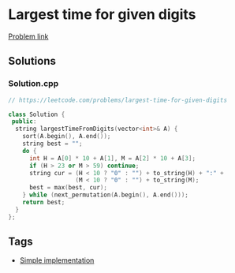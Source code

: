 # Largest time for given digits

[Problem link](https://leetcode.com/problems/largest-time-for-given-digits)

## Solutions


### Solution.cpp
```cpp
// https://leetcode.com/problems/largest-time-for-given-digits

class Solution {
 public:
  string largestTimeFromDigits(vector<int>& A) {
    sort(A.begin(), A.end());
    string best = "";
    do {
      int H = A[0] * 10 + A[1], M = A[2] * 10 + A[3];
      if (H > 23 or M > 59) continue;
      string cur = (H < 10 ? "0" : "") + to_string(H) + ":" +
                   (M < 10 ? "0" : "") + to_string(M);
      best = max(best, cur);
    } while (next_permutation(A.begin(), A.end()));
    return best;
  }
};
```
## Tags

* [Simple implementation](/README.md#Simple_implementation)
